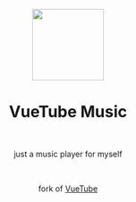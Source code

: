 <p align=center>
 <img width=128 src=https://user-images.githubusercontent.com/31113245/233817667-b76278eb-e84b-4f5c-beb0-e4323a36e756.png />
</p>
<summary dir=rtl align=center><summary dir=ltr /><h1>VueTube Music</h1></summary>
<br/><p align=center >just a music player for myself</p>
<br/>

fork of [VueTube](https://github.com/VueTubeApp/VueTube)
